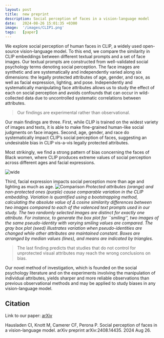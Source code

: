 ```yaml
---
layout: post
title:  new preprint
description: Social perception of faces in a vision-language model
date:   2024-08-26 15:01:35 +0300
image:  '/images/CLIP1.png'
tags:   [paper]
---
```


We explore social perception of human faces in CLIP, a widely used open-source vision-language model. 
To this end, we compare the similarity in CLIP embeddings between different textual prompts and a set of face images. 
Our textual prompts are constructed from well-validated social psychology terms denoting social perception. 
The face images are synthetic and are systematically and independently varied along six dimensions: the legally protected attributes of age, gender, and race, as well as facial expression, lighting, and pose. 
Independently and systematically manipulating face attributes allows us to study the effect of each on social perception and avoids confounds that can occur in wild-collected data due to uncontrolled systematic correlations between attributes. 

> Our findings are experimental rather than observational. 

Our main findings are three. 
First, while CLIP is trained on the widest variety of images and texts, it is able to make fine-grained human-like social judgments on face images. 
Second, age, gender, and race do systematically impact CLIP’s social perception of faces, suggesting an undesirable bias in CLIP vis-a-vis legally protected attributes. 

Most strikingly, we find a strong pattern of bias concerning the faces of Black women, where CLIP produces extreme values of social perception across different ages and facial expressions. 

![wide]({{site.baseurl}}/images/CLIP3.png#wide)

Third, facial expression impacts social perception more than age and lighting as much as age. 
![Comparison]({{site.baseurl}}/images/CLIP2.png)
*Protected attributes (orange) and non-protected ones (purple) cause comparable variation in the CLIP embedding. Variation is quantified using a bootstrapping method, calculating the absolute value of $\Delta$ cosine similarity differences between two images compared to each of the valenced text prompts used in our study. The two randomly selected images are distinct for exactly one attribute. For instance, to generate the box plot for ``smiling'', two images of the same pseudo-identity with varying smiling values are compared. The gray box plot (seed) illustrates variation when pseudo-identities are changed while other attributes are maintained constant.
Boxes are arranged by median values (lines), and means are indicated by triangles.*


>The last finding predicts that studies that do not control for unprotected visual attributes may reach the wrong conclusions on bias. 

Our novel method of investigation, which is founded on the social psychology literature and on the experiments involving the manipulation of individual attributes, yields sharper and more reliable observations than previous observational methods and may be applied to study biases in any vision-language model.


## Citation

Link to our paper: [arXiv](https://arxiv.org/abs/2408.14435)

Hausladen CI, Knott M, Camerer CF, Perona P. Social perception of faces in a vision-language model. arXiv preprint arXiv:2408.14435. 2024 Aug 26.